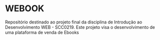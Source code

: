 # WEBOOK
Repositório destinado ao projeto final da disciplina de Introdução ao Desenvolvimento WEB - SCC0219. Este projeto visa o desenvolvimento de uma plataforma de venda de Ebooks
